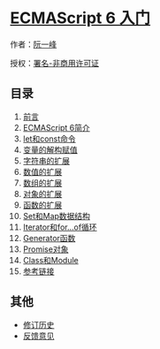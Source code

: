 # [ECMAScript 6 入门]()

作者：[阮一峰](http://www.ruanyifeng.com)

授权：<a rel="license" href="http://creativecommons.org/licenses/by-nc/4.0/">署名-非商用许可证</a>

## 目录
1. [前言](#README)
1. [ECMAScript 6简介](#docs/intro)
1. [let和const命令](#docs/let)
1. [变量的解构赋值](#docs/destructuring)
1. [字符串的扩展](#docs/string)
1. [数值的扩展](#docs/number)
1. [数组的扩展](#docs/array)
1. [对象的扩展](#docs/object)
1. [函数的扩展](#docs/function)
1. [Set和Map数据结构](#docs/set-map)
1. [Iterator和for...of循环](#docs/iterator)
1. [Generator函数](#docs/generator)
1. [Promise对象](#docs/promise)
1. [Class和Module](#docs/class)
1. [参考链接](#docs/reference)

## 其他
- [修订历史](https://github.com/Mo1999/docs/commits/gh-pages)
- [反馈意见](https://github.com/Mo1999/docs/issues)
